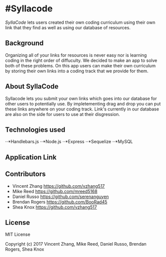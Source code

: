 #Syllacode
======

*SyllaCode* lets users created their own coding curriculum using their own link that they find as well as using our database of resources. 

## Background

Organizing all of your links for resources is never easy nor is learning coding in the right order of diffuculty. We decided to make an app to solve both of these problems. On this app users can make their own curriculum by storing their own links into a coding track that we provide for them.


## About SyllaCode

Syllacode lets you submit your own links which goes into our database for other users to potentially use. By impletementing drag and drop you can put these links anywhere on your coding track. Link's currently in our database are also on the side for users to use at their disgression.

## Technologies used 
⋅⋅*Handlebars.js
⋅⋅*Node.js
⋅⋅*Express
⋅⋅*Sequelize
⋅⋅*MySQL


## Application Link


## Contributors

* Vincent Zhang <https://github.com/vzhang517>
* Mike Reed <https://github.com/mreed5168>
* Daniel Russo <https://github.com/serenanguyen>
* Brendan Rogers <https://github.com/BooRad45>
* Shea Knox <https://github.com/vzhang517>

## License

MIT License

Copyright (c) 2017 Vincent Zhang, Mike Reed, Daniel Russo, Brendan Rogers, Shea Knox

